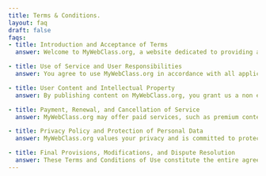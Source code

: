 ```yaml
---
title: Terms & Conditions.
layout: faq
draft: false
faqs:
- title: Introduction and Acceptance of Terms
  answer: Welcome to MyWebClass.org, a website dedicated to providing articles and resources related to technology and programming. By accessing or using this website, you agree to be bound by these Terms and Conditions of Use.

- title: Use of Service and User Responsibilities
  answer: You agree to use MyWebClass.org in accordance with all applicable laws, regulations, and these Terms and Conditions of Use. You are solely responsible for any content you publish on the website and for any consequences that may result from your actions.

- title: User Content and Intellectual Property
  answer: By publishing content on MyWebClass.org, you grant us a non exclusive, royalty free license to use, reproduce, and distribute your content in connection with the website. You represent and warrant that you own or have the necessary licenses, rights, consents, and permissions to publish the content.

- title: Payment, Renewal, and Cancellation of Service
  answer: MyWebClass.org may offer paid services, such as premium content or subscriptions. Payment is due in advance and is non refundable. We reserve the right to change our prices and offerings at any time.

- title: Privacy Policy and Protection of Personal Data
  answer: MyWebClass.org values your privacy and is committed to protecting your personal data. We collect, use, and disclose your personal data in accordance with our Privacy Policy, which describes the types of data we collect, how we use it, and how we protect it.

- title: Final Provisions, Modifications, and Dispute Resolution
  answer: These Terms and Conditions of Use constitute the entire agreement between you and MyWebClass.org and supersede all prior or contemporaneous communications and proposals, whether oral or written. We reserve the right to modify or update these terms at any time. Any disputes arising out of or related to these terms will be governed by the laws of state or jurisdiction and will be resolved in accordance with the applicable dispute resolution procedures.
---
```

